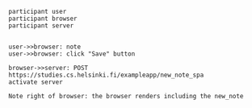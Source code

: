     participant user
    participant browser
    participant server


    user->>browser: note
    user->>browser: click "Save" button
    
    browser->>server: POST https://studies.cs.helsinki.fi/exampleapp/new_note_spa
    activate server

    Note right of browser: the browser renders including the new_note